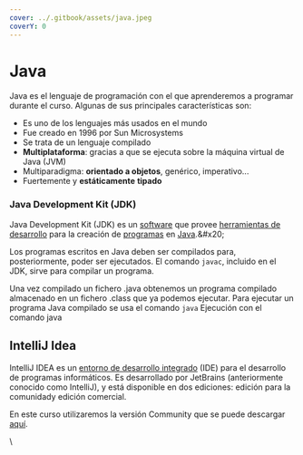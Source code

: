 ```yaml
---
cover: ../.gitbook/assets/java.jpeg
coverY: 0
---
```


# Java

Java es el lenguaje de programación con el que aprenderemos a programar durante el curso. Algunas de sus principales características son:

* Es uno de los lenguajes más usados en el mundo​
* Fue creado en 1996 por Sun Microsystems​
* Se trata de un lenguaje compilado​
* **Multiplataforma**: gracias a que se ejecuta sobre la máquina virtual de Java (JVM)​
* Multiparadigma: **orientado a objetos**, genérico, imperativo...​
* Fuertemente y **estáticamente** **tipado**

### Java Development Kit (JDK)

Java Development Kit (JDK) es un [software](https://es.wikipedia.org/wiki/Software) que provee [herramientas de desarrollo](https://es.wikipedia.org/wiki/Kit\_de\_desarrollo\_de\_software) para la creación de [programas](https://es.wikipedia.org/wiki/Programa\_inform%C3%A1tico) en [Java](https://es.wikipedia.org/wiki/Java\_\(lenguaje\_de\_programaci%C3%B3n\)).&#x20;

Los programas escritos en Java deben ser compilados para, posteriormente, poder ser ejecutados. El comando `javac`, incluido en el JDK, sirve para compilar un programa.

Una vez compilado un fichero .java obtenemos un programa compilado almacenado en un fichero .class que ya podemos ejecutar. Para ejecutar un programa Java compilado se usa el comando  `java` Ejecución con el comando java​

## IntelliJ Idea

IntelliJ IDEA es un [entorno de desarrollo integrado](https://es.wikipedia.org/wiki/Entorno\_de\_desarrollo\_integrado) (IDE) para el desarrollo de programas informáticos. Es desarrollado por JetBrains (anteriormente conocido como IntelliJ), y está disponible en dos ediciones: edición para la comunidad​ y edición comercial.

En este curso utilizaremos la versión Community que se puede descargar [aquí](https://www.jetbrains.com/idea/download/).

\
